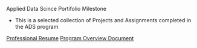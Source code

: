 Applied Data Scince Portifolio Milestone
<ul>
<li>This is a selected collection of Projects and Assignments completed in the ADS program</li>
</ul>

<a href="https://www.linkedin.com/in/yodit-a-17000a20/?jobid=1234">Professional Resume</a> </ul>
<a href="https://github.com/yoditayalew/ADS-Portfolio-Milestone/blob/main/Projects/Applied%20Data%20Science%20Portifolio%20_Program%20Overview%20Draft.pdf">Program Overview Document</a>
